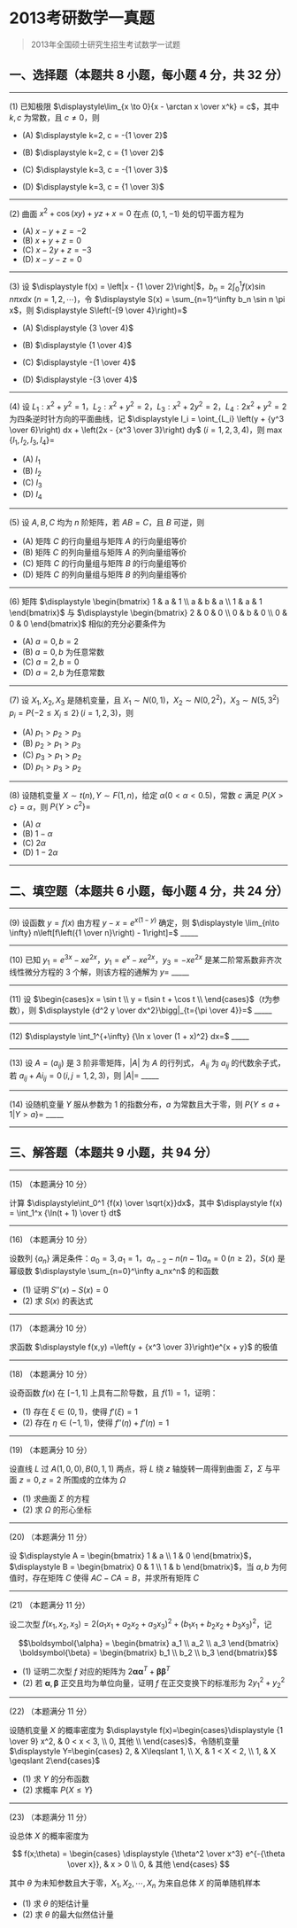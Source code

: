 # 2013考研数学一真题

[annotation]: <id> (67f40c35-15f5-4fa7-81c7-a9feab07d16c)
[annotation]: <status> (public)
[annotation]: <create_time> (2021-03-07 21:59:52)
[annotation]: <category> (数学理论)
[annotation]: <tags> (考研数学)
[annotation]: <comments> (true)
[annotation]: <topic> (考研数学一真题)
[annotation]: <index> (-2013)
[annotation]: <url> (http://blog.ccyg.studio/article/67f40c35-15f5-4fa7-81c7-a9feab07d16c)

> 2013年全国硕士研究生招生考试数学一试题

## 一、选择题（本题共 8 小题，每小题 4 分，共 32 分）

---
(1) 已知极限 $\displaystyle\lim_{x \to 0}{x - \arctan x \over x^k} = c$，其中 $k,c$ 为常数，且 $c \neq 0$，则

- (A) $\displaystyle k=2, c = -{1 \over 2}$

- (B) $\displaystyle k=2, c = {1 \over 2}$

- (C) $\displaystyle k=3, c = -{1 \over 3}$

- (D) $\displaystyle k=3, c = {1 \over 3}$

---

(2) 曲面 $x^2 + \cos(xy) + yz + x = 0$ 在点 $(0,1, -1)$ 处的切平面方程为

- (A) $x - y + z = -2$
- (B) $x + y + z =0$
- (C) $x - 2y + z = -3$
- (D) $x - y - z = 0$

---

(3) 设 $\displaystyle f(x) = \left|x - {1 \over 2}\right|$，$\displaystyle b_n = 2\int_0^1 f(x) \sin n\pi x dx$ $(n = 1, 2, \cdots)$，令 $\displaystyle S(x) = \sum_{n=1}^\infty b_n \sin n \pi x$，则 $\displaystyle S\left(-{9 \over 4}\right)=$

- (A) $\displaystyle {3 \over 4}$

- (B) $\displaystyle {1 \over 4}$

- (C) $\displaystyle -{1 \over 4}$

- (D) $\displaystyle -{3 \over 4}$

---

(4) 设 $L_1:x^2 + y^2 =1$，$L_2:x^2 + y^2 =2$，$L_3:x^2 + 2y^2 =2$，$L_4:2x^2 + y^2 =2$ 为四条逆时针方向的平面曲线，记 $\displaystyle I_i = \oint_{L_i} \left(y + {y^3 \over 6}\right) dx + \left(2x - {x^3 \over 3}\right) dy$ $(i = 1,2,3,4)$，则 $\max \{ I_1, I_2, I_3, I_4\} =$

- (A) $I_1$
- (B) $I_2$
- (C) $I_3$
- (D) $I_4$

---

(5) 设 $A,B,C$ 均为 $n$ 阶矩阵，若 $AB=C$，且 $B$ 可逆，则

- (A) 矩阵 $C$ 的行向量组与矩阵 $A$ 的行向量组等价
- (B) 矩阵 $C$ 的列向量组与矩阵 $A$ 的列向量组等价
- (C) 矩阵 $C$ 的行向量组与矩阵 $B$ 的行向量组等价
- (D) 矩阵 $C$ 的列向量组与矩阵 $B$ 的列向量组等价

---

(6) 矩阵  $\displaystyle \begin{bmatrix} 1 & a & 1 \\ a & b & a \\ 1 & a & 1 \end{bmatrix}$ 与 $\displaystyle \begin{bmatrix} 2 & 0 & 0 \\ 0 & b & 0 \\ 0 & 0 & 0 \end{bmatrix}$ 相似的充分必要条件为

- (A) $a = 0, b = 2$
- (B) $a = 0, b$ 为任意常数
- (C) $a = 2, b = 0$
- (D) $a = 2, b$ 为任意常数

---

(7) 设 $X_1,X_2,X_3$ 是随机变量，且 $X_1 \sim N(0,1)$，$X_2 \sim N(0,2^2)$，$X_3 \sim N(5,3^2)$ $p_i = P\{ -2 \leqslant X_i \leqslant 2 \} \,(i=1,2,3)$，则

- (A) $p_1 > p_2 > p_3$
- (B) $p_2 > p_1 > p_3$
- (C) $p_3 > p_1 > p_2$
- (D) $p_1 > p_3 > p_2$

---

(8) 设随机变量 $X \sim t(n),Y \sim F(1,n)$，给定 $\alpha(0 < \alpha <0.5)$，常数 $c$ 满足 $P\{X > c\} = \alpha$，则 $P\{Y > c^2\}=$

- (A) $\alpha$
- (B) $1 - \alpha$
- (C) $2\alpha$
- (D) $1 - 2\alpha$

---

## 二、填空题（本题共 6 小题，每小题 4 分，共 24 分）

---

(9) 设函数 $y =f(x)$ 由方程 $y - x =e^{x(1 - y)}$ 确定，则 $\displaystyle \lim_{n\to \infty} n\left[f\left({1 \over n}\right) - 1\right]=$  \_\_\_\_\_

---

(10) 已知 $y_1 = e^{3x} - xe^{2x}$，$y_1 = e^{x} - xe^{2x}$，$y_3 = - xe^{2x}$ 是某二阶常系数非齐次线性微分方程的 $3$ 个解，则该方程的通解为 $y=$  \_\_\_\_\_

---

(11) 设 $\begin{cases}x = \sin t \\ y = t\sin t + \cos t \\ \end{cases}$（$t$为参数），则 $\displaystyle {d^2 y \over dx^2}\bigg|_{t={\pi \over 4}}=$  \_\_\_\_\_

---

(12) $\displaystyle \int_1^{+\infty} {\ln x \over (1 + x)^2} dx=$  \_\_\_\_\_

---

(13) 设 $A= ( a_{ij} )$ 是 $3$ 阶非零矩阵，$|A|$ 为 $A$ 的行列式， $A_{ij}$ 为 $a_{ij}$ 的代数余子式，若 $a_{ij} + Ai_{ij} = 0\, (i,j=1,2,3)$，则 $|A|=$ \_\_\_\_\_

---

(14) 设随机变量 $Y$ 服从参数为 $1$ 的指数分布，$a$ 为常数且大于零，则 $P\{Y \leqslant a + 1 | Y > a\}=$  \_\_\_\_\_

---

## 三、解答题（本题共 9 小题，共 94 分）

---

(15) （本题满分 10 分）

计算 $\displaystyle\int_0^1 {f(x) \over \sqrt{x}}dx$，其中 $\displaystyle f(x) = \int_1^x {\ln(t + 1) \over t} dt$

---

(16) （本题满分 10 分）

设数列 $\{a_n\}$ 满足条件：$a_0 = 3, a_1 = 1$，$a_{n-2} - n(n - 1)a_n = 0 \, (n \geqslant 2)$，$S(x)$ 是幂级数 $\displaystyle \sum_{n=0}^\infty a_nx^n$ 的和函数

- (1) 证明 $S''(x) - S(x) = 0$
- (2) 求 $S(x)$ 的表达式

---

(17) （本题满分 10 分）

求函数 $\displaystyle f(x,y) =\left(y + {x^3 \over 3}\right)e^{x + y}$ 的极值

---

(18) （本题满分 10 分）

设奇函数 $f(x)$ 在 $[-1, 1]$ 上具有二阶导数，且 $f(1) = 1$，证明：

- (1) 存在 $\xi \in (0, 1)$，使得 $f'(\xi) = 1$
- (2) 存在 $\eta \in (-1,1)$，使得 $f''(\eta) + f'(\eta) = 1$

---

(19) （本题满分 10 分）

设直线 $L$ 过 $A(1,0,0),B(0,1,1)$ 两点，将 $L$ 绕 $z$ 轴旋转一周得到曲面 $\Sigma$，$\Sigma$ 与平面 $z=0,z=2$ 所围成的立体为 $\Omega$

- (1) 求曲面 $\Sigma$ 的方程
- (2) 求 $\Omega$ 的形心坐标

---

(20) （本题满分 11 分）

设  $\displaystyle A = \begin{bmatrix} 1 & a \\ 1 & 0 \end{bmatrix}$，$\displaystyle B = \begin{bmatrix} 0 & 1 \\ 1 & b \end{bmatrix}$，当 $a,b$ 为何值时，存在矩阵 $C$ 使得 $AC - CA = B$，并求所有矩阵 $C$

---

(21) （本题满分 11 分）

设二次型 $f(x_1, x_2, x_3) = 2(a_1x_1 + a_2x_2 + a_3x_3)^2 + (b_1x_1 + b_2x_2 + b_3x_3)^2$，记

$$\boldsymbol{\alpha} = \begin{bmatrix}
a_1 \\ a_2 \\ a_3
\end{bmatrix} 
\boldsymbol{\beta} = \begin{bmatrix}
b_1 \\ b_2 \\ b_3
\end{bmatrix}$$

- (1) 证明二次型 $f$ 对应的矩阵为 $2\boldsymbol{\alpha}\boldsymbol{\alpha}^T + \boldsymbol{\beta}\boldsymbol{\beta}^T$
- (2) 若 $\boldsymbol{\alpha},\boldsymbol{\beta}$ 正交且均为单位向量，证明 $f$ 在正交变换下的标准形为 $2y_1^2 + y_2^2$

---

(22) （本题满分 11 分）

设随机变量 $X$ 的概率密度为 $\displaystyle f(x)=\begin{cases}\displaystyle {1 \over 9} x^2, & 0 < x < 3, \\ 0, 其他 \\ \end{cases}$，令随机变量 $\displaystyle Y=\begin{cases} 2, & X\leqslant 1, \\ X, & 1 < X < 2, \\ 1, & X \geqslant 2\end{cases}$

- (1) 求 $Y$ 的分布函数
- (2) 求概率 $P\{X \leqslant Y\}$

---

(23) （本题满分 11 分）

设总体 $X$ 的概率密度为

$$
f(x;\theta) = \begin{cases}
\displaystyle {\theta^2 \over x^3} e^{-{\theta \over x}}, & x > 0 \\
0, & 其他
\end{cases}
$$

其中 $\theta$ 为未知参数且大于零，$X_1,X_2,\cdots,X_n$ 为来自总体 $X$ 的简单随机样本

- (1) 求 $\theta$ 的矩估计量
- (2) 求 $\theta$ 的最大似然估计量
